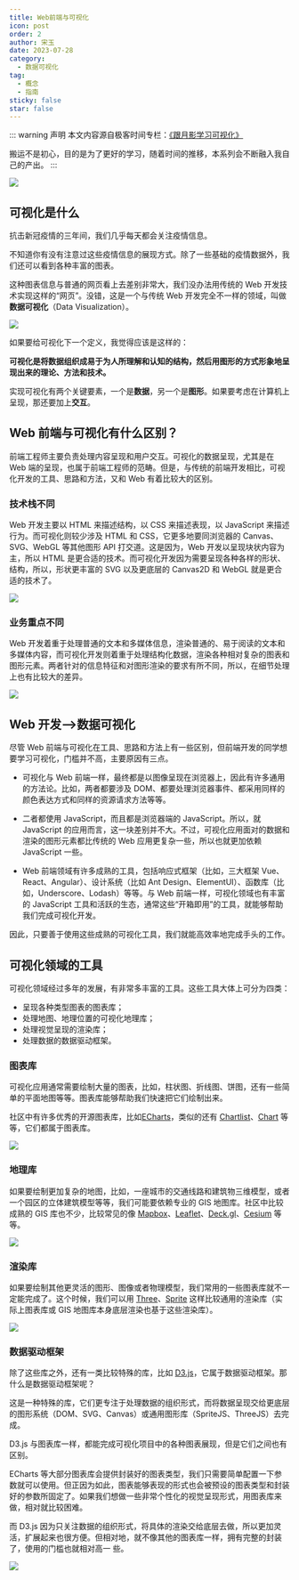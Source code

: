 ```yaml
---
title: Web前端与可视化
icon: post
order: 2
author: 宋玉
date: 2023-07-28
category:
  - 数据可视化
tag:
  - 概念
  - 指南
sticky: false
star: false
---
```


::: warning 声明
本文内容源自极客时间专栏：[《跟月影学习可视化》](https://time.geekbang.org/column/intro/100053801)

搬运不是初心，目的是为了更好的学习，随着时间的推移，本系列会不断融入我自己的产出。
:::

![](https://files.sunguoqi.com/brain-images/202307281145278.png)

## 可视化是什么

抗击新冠疫情的三年间，我们几乎每天都会关注疫情信息。

不知道你有没有注意过这些疫情信息的展现方式。除了一些基础的疫情数据外，我们还可以看到各种丰富的图表。

这种图表信息与普通的网页看上去差别非常大，我们没办法用传统的 Web 开发技术实现这样的“网页”。没错，这是一个与传统 Web 开发完全不一样的领域，叫做**数据可视化**（Data Visualization）。

![](https://files.sunguoqi.com/brain-images/202307281157862.jpg)

如果要给可视化下一个定义，我觉得应该是这样的：

**可视化是将数据组织成易于为人所理解和认知的结构，然后用图形的方式形象地呈现出来的理论、方法和技术。**

实现可视化有两个关键要素，一个是**数据**，另一个是**图形**。如果要考虑在计算机上呈现，那还要加上**交互**。

## Web 前端与可视化有什么区别？

前端工程师主要负责处理内容呈现和用户交互。可视化的数据呈现，尤其是在 Web 端的呈现，也属于前端工程师的范畴。但是，与传统的前端开发相比，可视化开发的工具、思路和方法，又和 Web 有着比较大的区别。

### 技术栈不同

Web 开发主要以 HTML 来描述结构，以 CSS 来描述表现，以 JavaScript 来描述行为。而可视化则较少涉及 HTML 和 CSS，它更多地要同浏览器的 Canvas、SVG、WebGL 等其他图形 API 打交道。这是因为，Web 开发以呈现块状内容为主，所以 HTML 是更合适的技术。而可视化开发因为需要呈现各种各样的形状、结构，所以，形状更丰富的 SVG 以及更底层的 Canvas2D 和 WebGL 就是更合适的技术了。

![](https://files.sunguoqi.com/brain-images/202307281150404.png)

### 业务重点不同

Web 开发着重于处理普通的文本和多媒体信息，渲染普通的、易于阅读的文本和多媒体内容，而可视化开发则着重于处理结构化数据，渲染各种相对复杂的图表和图形元素。两者针对的信息特征和对图形渲染的要求有所不同，所以，在细节处理上也有比较大的差异。

![](https://files.sunguoqi.com/brain-images/202307281213070.png)

## Web 开发—>数据可视化

尽管 Web 前端与可视化在工具、思路和方法上有一些区别，但前端开发的同学想要学习可视化，门槛并不高，主要原因有三点。

- 可视化与 Web 前端一样，最终都是以图像呈现在浏览器上，因此有许多通用的方法论。比如，两者都要涉及 DOM、都要处理浏览器事件、都采用同样的颜色表达方式和同样的资源请求方法等等。

- 二者都使用 JavaScript，而且都是浏览器端的 JavaScript。所以，就 JavaScript 的应用而言，这一块差别并不大。不过，可视化应用面对的数据和渲染的图形元素都比传统的 Web 应用更复杂一些，所以也就更加依赖 JavaScript 一些。

- Web 前端领域有许多成熟的工具，包括响应式框架（比如，三大框架 Vue、React、Angular）、设计系统（比如 Ant Design、ElementUI）、函数库（比如，Underscore、Lodash）等等。与 Web 前端一样，可视化领域也有丰富的 JavaScript 工具和活跃的生态，通常这些“开箱即用”的工具，就能够帮助我们完成可视化开发。

因此，只要善于使用这些成熟的可视化工具，我们就能高效率地完成手头的工作。

## 可视化领域的工具

可视化领域经过多年的发展，有非常多丰富的工具。这些工具大体上可分为四类：

- 呈现各种类型图表的图表库；
- 处理地图、地理位置的可视化地理库；
- 处理视觉呈现的渲染库；
- 处理数据的数据驱动框架。

### 图表库

可视化应用通常需要绘制大量的图表，比如，柱状图、折线图、饼图，还有一些简单的平面地图等等。图表库能够帮助我们快速把它们绘制出来。

社区中有许多优秀的开源图表库，比如[ECharts](https://echarts.apache.org/zh/index.html)，类似的还有 [Chartlist](https://gionkunz.github.io/chartist-js/)、[Chart](https://www.chartjs.org/) 等等，它们都属于图表库。

![](https://files.sunguoqi.com/brain-images/202307281406593.png)

### 地理库

如果要绘制更加复杂的地图，比如，一座城市的交通线路和建筑物三维模型，或者一个园区的立体建筑模型等等，我们可能要依赖专业的 GIS 地图库。社区中比较成熟的 GIS 库也不少，比较常见的像 [Mapbox](https://www.mapbox.com/)、[Leaflet](https://leafletjs.com/)、[Deck.gl](https://deck.gl/)、[Cesium](https://cesium.com/) 等等。

![](https://files.sunguoqi.com/brain-images/202307281409593.png)

### 渲染库

如果要绘制其他更灵活的图形、图像或者物理模型，我们常用的一些图表库就不一定能完成了。这个时候，我们可以用 [Three](https://threejs.org/)、[Sprite](https://spritejs.com/#/) 这样比较通用的渲染库（实际上图表库或 GIS 地图库本身底层渲染也基于这些渲染库）。

![](https://files.sunguoqi.com/brain-images/202307281411038.png)

### 数据驱动框架

除了这些库之外，还有一类比较特殊的库，比如 [D3.js](https://d3js.org/)，它属于数据驱动框架。那什么是数据驱动框架呢？

这是一种特殊的库，它们更专注于处理数据的组织形式，而将数据呈现交给更底层的图形系统（DOM、SVG、Canvas）或通用图形库（SpriteJS、ThreeJS）去完成。

D3.js 与图表库一样，都能完成可视化项目中的各种图表展现，但是它们之间也有区别。

ECharts 等大部分图表库会提供封装好的图表类型，我们只需要简单配置一下参数就可以使用。但正因为如此，图表能够表现的形式也会被预设的图表类型和封装好的参数所固定了。如果我们想做一些非常个性化的视觉呈现形式，用图表库来做，相对就比较困难。

而 D3.js 因为只关注数据的组织形式，将具体的渲染交给底层去做，所以更加灵活，扩展起来也很方便。但相对地，就不像其他的图表库一样，拥有完整的封装了，使用的门槛也就相对高一
些。

![](https://files.sunguoqi.com/brain-images/202307281412450.png)
